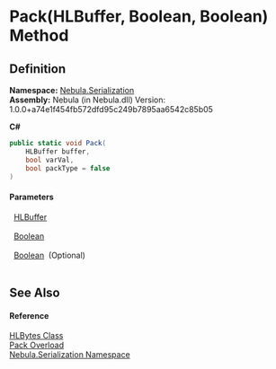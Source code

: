 # Pack(HLBuffer, Boolean, Boolean) Method




## Definition
**Namespace:** <a href="N_Nebula_Serialization">Nebula.Serialization</a>  
**Assembly:** Nebula (in Nebula.dll) Version: 1.0.0+a74e1f454fb572dfd95c249b7895aa6542c85b05

**C#**
``` C#
public static void Pack(
	HLBuffer buffer,
	bool varVal,
	bool packType = false
)
```



#### Parameters
<dl><dt>  <a href="T_Nebula_Serialization_HLBuffer">HLBuffer</a></dt><dd> </dd><dt>  <a href="https://learn.microsoft.com/dotnet/api/system.boolean" target="_blank" rel="noopener noreferrer">Boolean</a></dt><dd> </dd><dt>  <a href="https://learn.microsoft.com/dotnet/api/system.boolean" target="_blank" rel="noopener noreferrer">Boolean</a>  (Optional)</dt><dd> </dd></dl>

## See Also


#### Reference
<a href="T_Nebula_Serialization_HLBytes">HLBytes Class</a>  
<a href="Overload_Nebula_Serialization_HLBytes_Pack">Pack Overload</a>  
<a href="N_Nebula_Serialization">Nebula.Serialization Namespace</a>  
